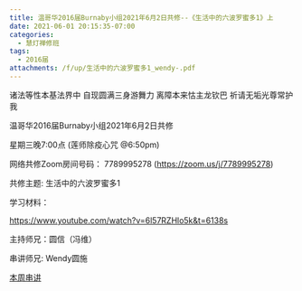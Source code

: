 ```yaml
---
title: 温哥华2016届Burnaby小组2021年6月2日共修--《生活中的六波罗蜜多1》上
date: 2021-06-01 20:15:35-07:00
categories:
  - 慧灯禅修班
tags:
  - 2016届
attachments: /f/up/生活中的六波罗蜜多1_wendy-.pdf
---
```

诸法等性本基法界中 自现圆满三身游舞力 离障本来怙主龙钦巴 祈请无垢光尊常护我

温哥华2016届Burnaby小组2021年6月2日共修 

星期三晚7:00点 (莲师除疫心咒 @6:50pm)

网络共修Zoom房间号码： 7789995278 (<https://zoom.us/j/7789995278>)

共修主题: 生活中的六波罗蜜多1

学习材料：

<https://www.youtube.com/watch?v=6l57RZHlo5k&t=6138s>



主持师兄：圆信（冯维）

串讲师兄: Wendy圆施

[本周串讲](http://huidengchanxiu.net/hdv/f/up/生活中的六波罗蜜多1_wendy-.pdf)
